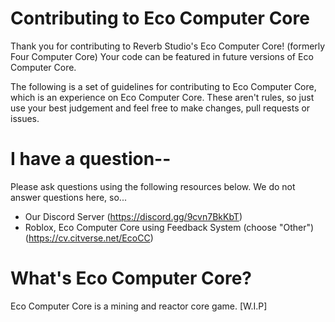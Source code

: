 # Contributing to Eco Computer Core
Thank you for contributing to Reverb Studio's Eco Computer Core! (formerly Four Computer Core)
Your code can be featured in future versions of Eco Computer Core.

The following is a set of guidelines for contributing to Eco Computer Core, which is an experience on Eco Computer Core. These aren't rules, so just use your best judgement and feel free to make changes, pull requests or issues.

# I have a question--
Please ask questions using the following resources below. We do not answer questions here, so...
- Our Discord Server (https://discord.gg/9cvn7BkKbT)
- Roblox, Eco Computer Core using Feedback System (choose "Other") (https://cv.citverse.net/EcoCC)

# What's Eco Computer Core?
Eco Computer Core is a mining and reactor core game. [W.I.P]
